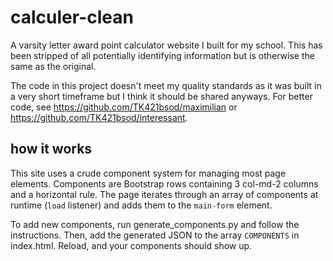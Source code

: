 # calculer-clean
A varsity letter award point calculator website I built for my school.
This has been stripped of all potentially identifying information but is otherwise the same as the original.

The code in this project doesn't meet my quality standards as it was built in a very short timeframe but I think it should be shared anyways.
For better code, see https://github.com/TK421bsod/maximilian or https://github.com/TK421bsod/interessant.

## how it works
This site uses a crude component system for managing most page elements.
Components are Bootstrap rows containing 3 col-md-2 columns and a horizontal rule.
The page iterates through an array of components at runtime (`load` listener) and adds them to the `main-form` element.

To add new components, run generate_components.py and follow the instructions.
Then, add the generated JSON to the array `COMPONENTS` in index.html.
Reload, and your components should show up.
